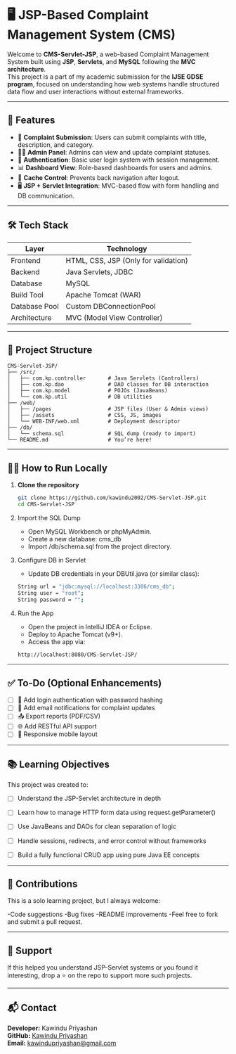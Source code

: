 # 🖥️ JSP-Based Complaint Management System (CMS)

Welcome to **CMS-Servlet-JSP**, a web-based Complaint Management System built using **JSP**, **Servlets**, and **MySQL** following the **MVC architecture**.  
This project is a part of my academic submission for the **IJSE GDSE program**, focused on understanding how web systems handle structured data flow and user interactions without external frameworks.

---

## 🚀 Features

- 📝 **Complaint Submission**: Users can submit complaints with title, description, and category.
- 🧑‍💼 **Admin Panel**: Admins can view and update complaint statuses.
- 🔐 **Authentication**: Basic user login system with session management.
- 📊 **Dashboard View**: Role-based dashboards for users and admins.
- 🚫 **Cache Control**: Prevents back navigation after logout.
- 🖥️ **JSP + Servlet Integration**: MVC-based flow with form handling and DB communication.

---

## 🛠️ Tech Stack

| Layer        | Technology                           |
|--------------|--------------------------------------|
| Frontend     | HTML, CSS, JSP (Only for validation) |
| Backend      | Java Servlets, JDBC                  |
| Database     | MySQL                                |
| Build Tool   | Apache Tomcat (WAR)                  |
| Database Pool| Custom DBConnectionPool              |
| Architecture | MVC (Model View Controller)          |

---

## 📂 Project Structure

```
CMS-Servlet-JSP/
├── /src/
│   ├── com.kp.controller       # Java Servlets (Controllers)
│   ├── com.kp.dao              # DAO classes for DB interaction
│   ├── com.kp.model            # POJOs (JavaBeans)
│   └── com.kp.util             # DB utilities
├── /web/
│   ├── /pages                  # JSP files (User & Admin views)
│   ├── /assets                 # CSS, JS, images
│   └── WEB-INF/web.xml         # Deployment descriptor
├── /db/
│   └── schema.sql              # SQL dump (ready to import)
└── README.md                   # You’re here!

```


---

## 🧑‍💻 How to Run Locally

1. **Clone the repository**
   
   ```bash
   git clone https://github.com/kawindu2002/CMS-Servlet-JSP.git
   cd CMS-Servlet-JSP

3. Import the SQL Dump

     - Open MySQL Workbench or phpMyAdmin.
     - Create a new database: cms_db
     - Import /db/schema.sql from the project directory.

4. Configure DB in Servlet
   
   - Update DB credentials in your DBUtil.java (or similar class):
     
   ```bash
   String url = "jdbc:mysql://localhost:3306/cms_db";
   String user = "root";
   String password = "";
   
5. Run the App

   - Open the project in IntelliJ IDEA or Eclipse.
   - Deploy to Apache Tomcat (v9+).
   - Access the app via:
     
   ```bash
   http://localhost:8080/CMS-Servlet-JSP/

---

## ✅ To-Do (Optional Enhancements)

- [ ] 🔐 Add login authentication with password hashing
- [ ] 📧 Add email notifications for complaint updates
- [ ] 📤 Export reports (PDF/CSV)
- [ ] 🌐 Add RESTful API support
- [ ] 📱 Responsive mobile layout

---

## 📚 Learning Objectives
This project was created to:

- [ ] Understand the JSP-Servlet architecture in depth
- [ ] Learn how to manage HTTP form data using request.getParameter()
- [ ] Use JavaBeans and DAOs for clean separation of logic
- [ ] Handle sessions, redirects, and error control without frameworks
- [ ] Build a fully functional CRUD app using pure Java EE concepts
 
   
---

## 🤝 Contributions
This is a solo learning project, but I always welcome:

   -Code suggestions
   -Bug fixes
   -README improvements
   -Feel free to fork and submit a pull request.

---

## 🌟 Support

If this helped you understand JSP-Servlet systems or you found it interesting,
drop a ⭐ on the repo to support more such projects.

---

## 📬 Contact

**Developer:** Kawindu Priyashan  
**GitHub:** [Kawindu Priyashan](https://github.com/kawindu2002)  
**Email:** kawindupriyashan@gmail.com 


